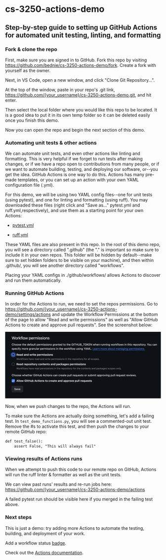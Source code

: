 # cs-3250-actions-demo
## Step-by-step guide to setting up GitHub Actions for automated unit testing, linting, and formatting

### Fork & clone the repo

First, make sure you are signed in to GitHub. Fork this repo by visiting https://github.com/bednie/cs-3250-actions-demo/fork. Create a fork with yourself as the owner. 

Next, in VS Code, open a new window, and click "Clone Git Repository...".

At the top of the window, paste in your repo's .git link, https://github.com/{your_username}/cs-3250-actions-demo.git, and hit enter. 

Then select the local folder where you would like this repo to be located. It is a good idea to put it in its own temp folder so it can be deleted easily once you finish this demo.

Now you can open the repo and begin the next section of this demo. 

### Automating unit tests & other actions

We can automate unit tests, and even other actions like linting and formatting. This is very helpful if we forget to run tests after making changes, or if we have a repo open to contributions from many people, or if we want to automate building, testing, and deploying our software, or--you get the idea. GitHub Actions is one way to do this. Actions has many pre-made templates, or you can set up an action with your own YAML configuration file (.yml).

For this demo, we will be using two YAML config files--one for unit tests (using pytest), and one for linting and formatting (using ruff). You may downloaded these files (right click and "Save as..." pytest.yml and ruff.yml,respectively), and use them as a starting point for your own Actions: 

- [pytest.yml](https://gist.githubusercontent.com/bednie/bbf1418b5a5af15cfb0a548a4865cfec/raw/d68b6f0568532209ec35056cf01e9058955a92e8/pytest.yml)

- [ruff.yml](https://gist.githubusercontent.com/bednie/7d2863227e4263b618eb91656681227d/raw/d1f1017a7dd73803de09198dc43855493b729ac5/ruff.yml)
  
These YAML files are also present in this repo. In the root of this demo repo, you will see a directory called ".github" (the "." is important so make sure to include it in your own repos. This folder will be hidden by default--make sure to set hidden folders to be visible on your machine), and then within .github/, you will see another directory called "workflows".

Placing your YAML configs in ./github/workflows/ allows Actions to discover and run them automatically. 

### Running GitHub Actions

In order for the Actions to run, we need to set the repos permissions. Go to https://github.com/{your_username}/cs-3250-actions-demo/settings/actions and update the Workflow Permissions at the bottom of the page to allow "Read and write permissions" as well as "Allow GitHub Actions to create and approve pull requests". See the screenshot below:

![workflow-permissions.png](/workflow_permissions.png)

Now, when we push changes to the repo, the Actions will run. 

To make sure the Actions are actually doing something, let's add a failing test. In ```test_demo_functions.py```, you will see a commented-out unit test. Remove the #s to activate this test, and then push the changes to your remote GitHub repo:

```
def test_false():
    assert False, "This will always fail"
```

### Viewing results of Actions runs 

When we attempt to push this code to our remote repo on GitHub, Actions will run the ruff linter & formatter as well as the unit tests.

We can view past runs' results and re-run jobs here: https://github.com/{your_username}/cs-3250-actions-demo/actions

A failed pytest run should be visible here if you merged in the failing test above. 

### Next steps 

This is just a demo: try adding more Actions to automate the testing, building, and deployment of your work. 

Add a workflow status [badge](https://docs.github.com/en/actions/monitoring-and-troubleshooting-workflows/adding-a-workflow-status-badge).

Check out the [Actions documentation](https://docs.github.com/en/actions). 
